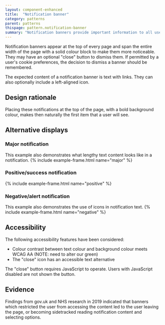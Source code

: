 ```yaml
---
layout: component-enhanced
title:  "Notification banner"
category: patterns
parent: patterns
thispage: pattern.notification-banner
summary: "Notification banners provide important information to all users of a site"
---
```


Notification banners appear at the top of every page and span the entire width of the page with a solid colour block to make them more noticeable. They may have an optional "close" button to dismiss them. If permitted by a user's cookie preferences, the decision to dismiss a banner should be remembered.

The expected content of a notification banner is text with links. They can also optionally include a left-aligned icon.

## Design rationale

Placing these notifications at the top of the page, with a bold background colour, makes then naturally the first item that a user will see.

## Alternative displays

### Major notification

This example also demonstrates what lengthy text content looks like in a notification.
{% include example-frame.html name="major" %}

### Positive/success notification
{% include example-frame.html name="positive" %}

### Negative/alert notification

This example also demonstrates the use of icons in notification text.
{% include example-frame.html name="negative" %}


## Accessibility

The following accessibility features have been considered:

* Colour contrast between text colour and background colour meets WCAG AA (NOTE: need to alter our green)
* The "close" icon has an accessible text alternative

The "close" button requires JavaScript to operate. Users with JavaScript disabled are not shown the button.

## Evidence

Findings from gov.uk and NHS research in 2019 indicated that banners which restricted the user from accessing the content led to the user leaving the page, or becoming sidetracked reading notification content and selecting options. 
